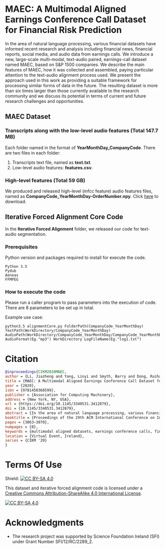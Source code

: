 # MAEC: A Multimodal Aligned Earnings Conference Call Dataset for Financial Risk Prediction

In the area of natural language processing, various financial datasets have informed recent research and analysis including financial news, financial reports, social media, and audio data from earnings calls. We introduce a new, large-scale multi-modal, text-audio paired, earnings-call dataset named MAEC, based on S&P 1500 companies. We describe the main features of MAEC, how it was collected and assembled, paying particular attention to the text-audio alignment process used. We present the approach used in this work as providing a suitable framework for processing similar forms of data in the future.  The resulting dataset is more than six times larger than those currently available to the research community and we discuss its potential in terms of current and future research challenges and opportunities.

## MAEC Dataset

### Transcripts along with the low-level audio features (Total 147.7 MB)

Each folder named in the format of **YearMonthDay_CompanyCode**. There are two files in each folder:
1. Transcripts text file, named as **text.txt**.
2. Low-level audio features: **features.csv**.

### High-level features (Total 59 GB)

We produced and released high-level (mfcc feature) audio features files, named as **CompanyCode_YearMonthDay-OrderNumber.npy**. Click [here](https://drive.google.com/file/d/1yXLv1r5n35s4Nf7kvP96RSPLKyR-ZeUT/view?usp=sharing) to download.


## Iterative Forced Alignment Core Code

In the **Iterative Forced Alignment** folder, we released our code for text-audio segmentation. 

### Prerequisites

Python version and packages required to install for execute the code.

```
Python 3.5
Pydub
Aeneas
FFMPEG
```

### How to execute the code

Please run a caller program to pass parameters into the execution of code. There are 8 parameters to be set up in total.

Example use case:

```
python3.5 alignmentCore.py FolderPath(CompanyCode_YearMonthDay) TextPath(WorkDirectory/CompanyCode_YearMonthDay) AudioPath(WorkDirectory/CompanyCode_YearMonthDay/CompanyCode_YearMonthDay) AudioFormat(Eg."mp3") WorkDirectory LogFileName(Eg."log1.txt")
```

# Citation

```bibtex
@inproceedings{CIKM2020MAEC,
author = {Li, Jiazheng and Yang, Linyi and Smyth, Barry and Dong, Ruihai},
title = {MAEC: A Multimodal Aligned Earnings Conference Call Dataset for Financial Risk Prediction},
year = {2020},
isbn = {9781450368599},
publisher = {Association for Computing Machinery},
address = {New York, NY, USA},
url = {https://doi.org/10.1145/3340531.3412879},
doi = {10.1145/3340531.3412879},
abstract = {In the area of natural language processing, various financial datasets have informed recent research and analysis including financial news, financial reports, social media, and audio data from earnings calls. We introduce a new, large-scale multi-modal, text-audio paired, earnings-call dataset named MAEC, based on S&amp;P 1500 companies. We describe the main features of MAEC, how it was collected and assembled, paying particular attention to the text-audio alignment process used. We present the approach used in this work as providing a suitable framework for processing similar forms of data in the future. The resulting dataset is more than six times larger than those currently available to the research community and we discuss its potential in terms of current and future research challenges and opportunities. All resources of this work are available at https://github.com/Earnings-Call-Dataset/},
booktitle = {Proceedings of the 29th ACM International Conference on Information &amp; Knowledge Management},
pages = {3063–3070},
numpages = {8},
keywords = {multimodal aligned datasets, earnings conference calls, financial risk prediction},
location = {Virtual Event, Ireland},
series = {CIKM '20}
}
```


# Terms Of Use

Shield: [![CC BY-SA 4.0][cc-by-sa-shield]][cc-by-sa]

This dataset and iterative forced alignment code is licensed under a
[Creative Commons Attribution-ShareAlike 4.0 International License][cc-by-sa].

[![CC BY-SA 4.0][cc-by-sa-image]][cc-by-sa]

[cc-by-sa]: http://creativecommons.org/licenses/by-sa/4.0/
[cc-by-sa-image]: https://licensebuttons.net/l/by-sa/4.0/88x31.png
[cc-by-sa-shield]: https://img.shields.io/badge/License-CC%20BY--SA%204.0-lightgrey.svg

# Acknowledgments

* The research project was supported by Science Foundation Ireland (SFI) under Grant Number SFI/12/RC/2289_2.

